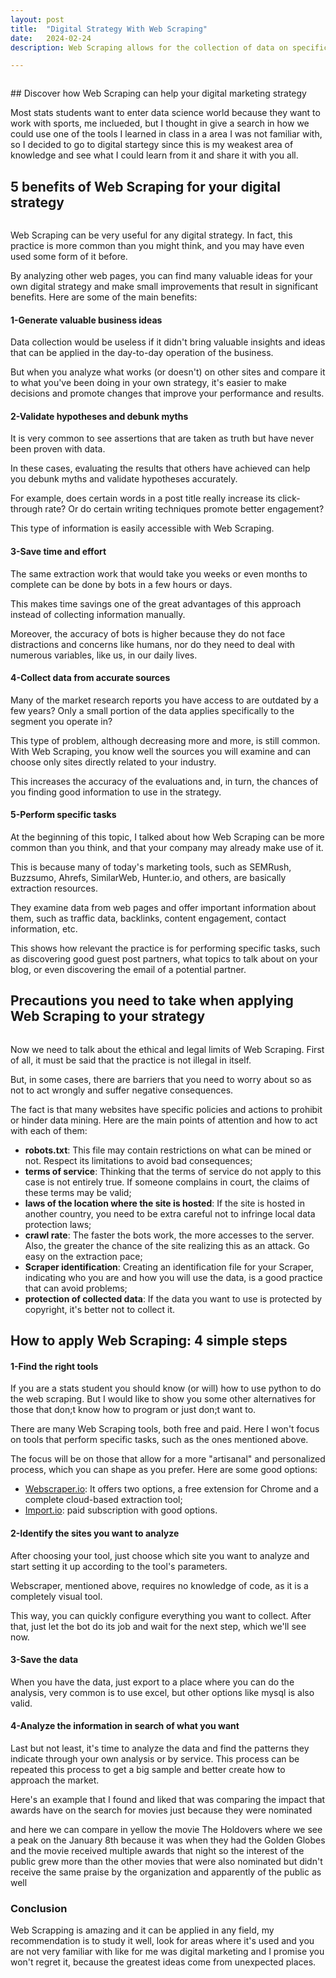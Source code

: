 ```yaml
---
layout: post
title:  "Digital Strategy With Web Scraping"
date:   2024-02-24
description: Web Scraping allows for the collection of data on specific websites and can generate valuable insights for your business. Learn all about the subject in this post!

---
```


<figure>
	<img src="{{site.url}}/{{site.baseurl}}/assets/img/web.png" alt=""> 
</figure>
## Discover how Web Scraping can help your digital marketing strategy

Most stats students want to enter data science world because they want to work with sports, me inclueded, but I thought in give a search in how we could use one of the tools I learned in class in a area I was not familiar with, so I decided to go to digital startegy since this is my weakest area of knowledge and see what I could learn from it and share it with you all. 

## 5 benefits of Web Scraping for your digital strategy
<figure>
	<img src="{{site.url}}/{{site.baseurl}}/assets/img/scrapping-amazon.png" alt=""> 
</figure>
Web Scraping can be very useful for any digital strategy. In fact, this practice is more common than you might think, and you may have even used some form of it before.

By analyzing other web pages, you can find many valuable ideas for your own digital strategy and make small improvements that result in significant benefits. Here are some of the main benefits:

 #### 1-Generate valuable business ideas

Data collection would be useless if it didn't bring valuable insights and ideas that can be applied in the day-to-day operation of the business.

But when you analyze what works (or doesn't) on other sites and compare it to what you've been doing in your own strategy, it's easier to make decisions and promote changes that improve your performance and results.

#### 2-Validate hypotheses and debunk myths

It is very common to see assertions that are taken as truth but have never been proven with data.

In these cases, evaluating the results that others have achieved can help you debunk myths and validate hypotheses accurately.

For example, does certain words in a post title really increase its click-through rate? Or do certain writing techniques promote better engagement?

This type of information is easily accessible with Web Scraping.

#### 3-Save time and effort

The same extraction work that would take you weeks or even months to complete can be done by bots in a few hours or days.

This makes time savings one of the great advantages of this approach instead of collecting information manually.

Moreover, the accuracy of bots is higher because they do not face distractions and concerns like humans, nor do they need to deal with numerous variables, like us, in our daily lives.

#### 4-Collect data from accurate sources

Many of the market research reports you have access to are outdated by a few years? Only a small portion of the data applies specifically to the segment you operate in?

This type of problem, although decreasing more and more, is still common. With Web Scraping, you know well the sources you will examine and can choose only sites directly related to your industry.

This increases the accuracy of the evaluations and, in turn, the chances of you finding good information to use in the strategy.

#### 5-Perform specific tasks

At the beginning of this topic, I talked about how Web Scraping can be more common than you think, and that your company may already make use of it.

This is because many of today's marketing tools, such as SEMRush, Buzzsumo, Ahrefs, SimilarWeb, Hunter.io, and others, are basically extraction resources.

They examine data from web pages and offer important information about them, such as traffic data, backlinks, content engagement, contact information, etc.

This shows how relevant the practice is for performing specific tasks, such as discovering good guest post partners, what topics to talk about on your blog, or even discovering the email of a potential partner.

## Precautions you need to take when applying Web Scraping to your strategy
<figure>
	<img src="{{site.url}}/{{site.baseurl}}/assets/img/privacy.jpg" alt=""> 
</figure>

Now we need to talk about the ethical and legal limits of Web Scraping. First of all, it must be said that the practice is not illegal in itself.

But, in some cases, there are barriers that you need to worry about so as not to act wrongly and suffer negative consequences.

The fact is that many websites have specific policies and actions to prohibit or hinder data mining. Here are the main points of attention and how to act with each of them:

- **robots.txt**: This file may contain restrictions on what can be mined or not. Respect its limitations to avoid bad consequences;
- **terms of service**: Thinking that the terms of service do not apply to this case is not entirely true. If someone complains in court, the claims of these terms may be valid;
- **laws of the location where the site is hosted**: If the site is hosted in another country, you need to be extra careful not to infringe local data protection laws;
- **crawl rate**: The faster the bots work, the more accesses to the server. Also, the greater the chance of the site realizing this as an attack. Go easy on the extraction pace;
- **Scraper identification**: Creating an identification file for your Scraper, indicating who you are and how you will use the data, is a good practice that can avoid problems;
- **protection of collected data**: If the data you want to use is protected by copyright, it's better not to collect it.

## How to apply Web Scraping: 4 simple steps

#### 1-Find the right tools

If you are a stats student you should know (or will) how to use python to do the web scraping. But I would like to show you some other alternatives for those that don;t know how to program or just don;t want to.

There are many Web Scraping tools, both free and paid. Here I won't focus on tools that perform specific tasks, such as the ones mentioned above.

The focus will be on those that allow for a more "artisanal" and personalized process, which you can shape as you prefer. Here are some good options:

- [Webscraper.io](https://webscraper.io/): It offers two options, a free extension for Chrome and a complete cloud-based extraction tool;
- [Import.io](Import.io): paid subscription with good options.

#### 2-Identify the sites you want to analyze

After choosing your tool, just choose which site you want to analyze and start setting it up according to the tool's parameters.

Webscraper, mentioned above, requires no knowledge of code, as it is a completely visual tool.

This way, you can quickly configure everything you want to collect. After that, just let the bot do its job and wait for the next step, which we'll see now.

#### 3-Save the data

 When you have the data, just export to a place where you can do the analysis, very common is to use excel, but other options like mysql is also valid.

#### 4-Analyze the information in search of what you want

Last but not least, it's time to analyze the data and find the patterns they indicate through your own analysis or by service. This process can be repeated this process to get a big sample and better create how to approach the market.

Here's an example that I found and liked that was comparing the impact that awards have on the search for movies just because they were nominated 

<script type="text/javascript" src="https://ssl.gstatic.com/trends_nrtr/3620_RC01/embed_loader.js"></script> <script type="text/javascript"> trends.embed.renderExploreWidget("TIMESERIES", {"comparisonItem":[{"keyword":"/g/11j6xy0bd6","geo":"US","time":"2023-10-24 2024-02-24"},{"keyword":"/g/11sy2zysm7","geo":"US","time":"2023-10-24 2024-02-24"}],"category":0,"property":""}, {"exploreQuery":"date=2023-10-24%202024-02-24&geo=US&q=%2Fg%2F11j6xy0bd6,%2Fg%2F11sy2zysm7&hl=en","guestPath":"https://trends.google.com:443/trends/embed/"}); </script>

and here we can compare in yellow the movie The Holdovers where we see a peak on the January 8th because it was when they had the Golden Globes and the movie received multiple awards that night so the interest of the public grew more than the other movies that were also nominated but didn't receive the same praise by the organization and apparently of the public as well

<script type="text/javascript" src="https://ssl.gstatic.com/trends_nrtr/3620_RC01/embed_loader.js"></script> <script type="text/javascript"> trends.embed.renderExploreWidget("TIMESERIES", {"comparisonItem":[{"keyword":"/g/11j6xy0bd6","geo":"US","time":"2023-10-24 2024-02-24"},{"keyword":"/g/11sy2zysm7","geo":"US","time":"2023-10-24 2024-02-24"},{"keyword":"/g/11pzvzm44v","geo":"US","time":"2023-10-24 2024-02-24"}],"category":0,"property":""}, {"exploreQuery":"date=2023-10-24%202024-02-24&geo=US&q=%2Fg%2F11j6xy0bd6,%2Fg%2F11sy2zysm7,%2Fg%2F11pzvzm44v&hl=en","guestPath":"https://trends.google.com:443/trends/embed/"}); </script>


### Conclusion

Web Scrapping is amazing and it can be applied in any field, my recommendation is to study it well, look for areas where it's used and you are not very familiar with like for me was digital marketing and I promise you won't regret it, because the greatest ideas come from unexpected places.
